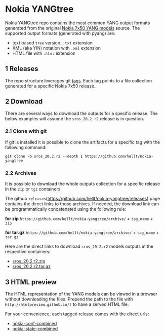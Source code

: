 # Nokia YANGtree
Nokia YANGtree repo contains the most common YANG output formats generated from the original [Nokia 7x50 YANG models](https://github.com/nokia/7x50_YangModels) source. The supported output formats (generated with pyang) are:

- text based `tree` version. `.txt` extension
- XML (aka YIN) notation with `.xml` extension
- HTML file with `.html` extension

## 1 Releases
The repo structure leverages git [tags](https://github.com/hellt/nokia-yangtree/tags). Each tag points to a file collection generated for a specific Nokia 7x50 release.

## 2 Download
There are several ways to download the outputs for a specific release. The below examples will assume the `sros_20.2.r2` release is in question.

### 2.1 Clone with git
If git is installed it is possible to clone the artifacts for a specific tag with the following command:
```
git clone -b sros_20.2.r2 --depth 1 https://github.com/hellt/nokia-yangtree
```

### 2.2 Archives
It is possible to download the whole outputs collection for a specific release in the `zip` or `tgz` containers.

The github `releases`(https://github.com/hellt/nokia-yangtree/releases) page contains the direct links to those archives. If needed, the download link can be programmatically concatenated using the following rule:

**for zip**
`https://github.com/hellt/nokia-yangtree/archive/` + `tag_name` + `zip`

**for tar.gz**
`https://github.com/hellt/nokia-yangtree/archive/` + `tag_name` + `tar.gz`

Here are the direct links to download `sros_20.2.r2` models outputs in the respective containers:
- [sros_20.2.r2.zip](https://github.com/hellt/nokia-yangtree/archive/sros_20.2.r2.zip)
- [sros_20.2.r2.tar.gz](https://github.com/hellt/nokia-yangtree/archive/sros_20.2.r2.tar.gz)

## 3 HTML preview
The HTML representation of the YANG models can be viewed in a browser without downloading the files. Prepend the path to the file with `http://htmlpreview.github.io/?` to have a served HTML file.

For your convenience, each tagged release comes with the direct urls:

- [nokia-conf-combined](http://htmlpreview.github.io/?https://github.com/hellt/nokia-yangtree/blob/sros_20.2.r2/sros_20.2.r2-nokia-conf-combined.html)
- [nokia-state-combined](http://htmlpreview.github.io/?https://github.com/hellt/nokia-yangtree/blob/sros_20.2.r2/sros_20.2.r2-nokia-state-combined.html)